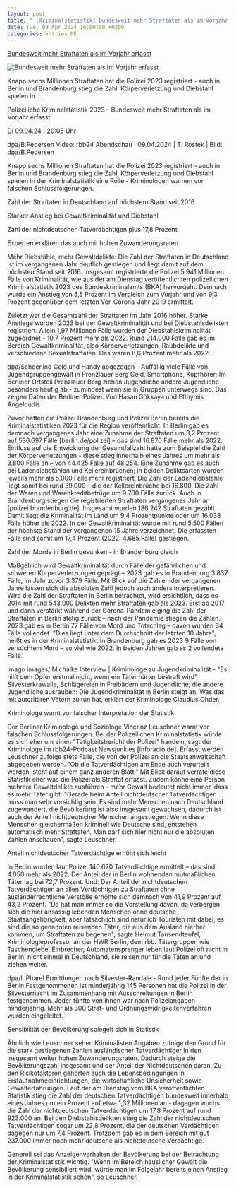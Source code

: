 ```yaml
---
layout: post
title: " [Kriminalstatistik] Bundesweit mehr Straftaten als im Vorjahr erfasst"
date: Tue, 09 Apr 2024 16:00:00 +0200
categories: entries DE
---
```

[Bundesweit mehr Straftaten als im Vorjahr erfasst](https://www.rbb24.de/panorama/beitrag/2024/04/kriminalitaet-tat-verdaechtige-statistik-polizei-berlin-brandenburg.html)

![Bundesweit mehr Straftaten als im Vorjahr erfasst](https://www.rbb24.de/content/dam/rbb/rbb/rbb24/2024/2024_04/dpa-news/kriminalstatistik-pressekonferenz.jpg.jpg/size=708x398.jpg)

Knapp sechs Millionen Straftaten hat die Polizei 2023 registriert - auch in Berlin und Brandenburg stieg die Zahl. Körperverletzung und Diebstahl spielen in ...

Polizeiliche Kriminalstatistik 2023 - Bundesweit mehr Straftaten als im Vorjahr erfasst

Di 09.04.24 | 20:05 Uhr

dpa/B.Pedersen Video: rbb24 Abendschau | 09.04.2024 | T. Rostek | Bild: dpa/B.Pedersen

Knapp sechs Millionen Straftaten hat die Polizei 2023 registriert - auch in Berlin und Brandenburg stieg die Zahl. Körperverletzung und Diebstahl spielen in der Kriminalstatistik eine Rolle - Kriminologen warnen vor falschen Schlussfolgerungen.

Zahl der Straftaten in Deutschland auf höchstem Stand seit 2016

Starker Anstieg bei Gewaltkriminalität und Diebstahl

Zahl der nichtdeutschen Tatverdächtigen plus 17,8 Prozent

Experten erklären das auch mit hohen Zuwanderungsraten

Mehr Diebstähle, mehr Gewaltdelikte: Die Zahl der Straftaten in Deutschland ist im vergangenen Jahr deutlich gestiegen und liegt damit auf dem höchsten Stand seit 2016. Insgesamt registrierte die Polizei 5,941 Millionen Fälle von Kriminalität, wie aus der am Dienstag veröffentlichten polizeilichen Kriminalstatistik 2023 des Bundeskriminalamts (BKA) hervorgeht. Demnach wurde ein Anstieg von 5,5 Prozent im Vergleich zum Vorjahr und von 9,3 Prozent gegenüber dem letzten Vor-Corona-Jahr 2019 ermittelt.



Zuletzt war die Gesamtzahl der Straftaten im Jahr 2016 höher. Starke Anstiege wurden 2023 bei der Gewaltkriminalität und bei Diebstahlsdelikten registriert. Allein 1,97 Millionen Fälle wurden der Diebstahlskriminalität zugeordnet - 10,7 Prozent mehr als 2022. Rund 214.000 Fälle gab es im Bereich Gewaltkriminalität, also Körperverletzungen, Raubdelikte und verschiedene Sexualstraftaten. Das waren 8,6 Prozent mehr als 2022.



dpa/Schoening Geld und Handy abgezogen - Auffällig viele Fälle von Jugendgruppengewalt in Prenzlauer Berg Geld, Smartphone, Kopfhörer: Im Berliner Ortsteil Prenzlauer Berg ziehen Jugendliche andere Jugendliche besonders häufig ab - zumindest wenn sie in Gruppen unterwegs sind. Das zeigen Daten der Berliner Polizei. Von Hasan Gökkaya und Efthymis Angeloudis



Zuvor hatten die Polizei Brandenburg und Polizei Berlin bereits die Kriminalstatistiken 2023 für die Region veröffentlicht. In Berlin gab es demnach vergangenes Jahr eine Zunahme der Straftaten um 3,2 Prozent auf 536.697 Fälle [berlin.de/polizei] – das sind 16.870 Fälle mehr als 2022. Einfluss auf die Entwicklung der Gesamtfallzahl hatte zum Beispiel die Zahl der Körperverletzungen - diese stieg innerhalb eines Jahres um mehr als 3.800 Fälle an – von 44.425 Fälle auf 48.254. Eine Zunahme gab es auch bei Ladendiebstählen und Kellereinbrüchen; in beiden Deliktsarten wurden jeweils mehr als 5.000 Fälle mehr registriert. Die Zahl der Ladendiebstähle liegt somit bei rund 39.000 – die der Kellereinbrüche bei 16.800. Die Zahl der Waren und Warenkreditbetrüge um 9.700 Fälle zurück. Auch in Brandenburg stiegen die registrierten Straftaten vergangenes Jahr an [polizei.brandenburg.de]. Insgesamt wurden 186.242 Straftaten gezählt. Damit liegt die Kriminalität im Land um 9,4 Prozentpunkte oder um 16.038 Fälle höher als 2022. In der Gewaltkriminalität wurde mit rund 5.500 Fällen der höchste Stand der vergangenen 15 Jahre verzeichnet. Die erfassten Fälle sind somit um 17,4 Prozent (2022: 4.685 Fälle) gestiegen.

Zahl der Morde in Berlin gesunken - in Brandenburg gleich

Maßgeblich wird Gewaltkriminalität durch Fälle der gefährlichen und schweren Körperverletzungen geprägt – 2023 gab es in Brandenburg 3.837 Fälle, im Jahr zuvor 3.379 Fälle. Mit Blick auf die Zahlen der vergangenen Jahre lassen sich die absoluten Zahl jedoch auch anders interpretieren. Wird die Zahl der Straftaten in Berlin betrachtet, wird ersichtlich, dass es 2014 mit rund 543.000 Delikten mehr Straftaten gab als 2023. Erst ab 2017 und dann verstärkt während der Corona-Pandemie ging die Zahl der Straftaten in Berlin stetig zurück – nach der Pandemie stiegen die Zahlen. 2023 gab es in Berlin 77 Fälle von Mord und Totschlag – davon wurden 34 Fälle vollendet. "Dies liegt unter dem Durchschnitt der letzten 10 Jahre", heißt es in der Kriminalstatistik. In Brandenburg gab es 2023 9 Fälle von versuchtem Mord – so viel wie 2022. In beiden Jahren gab es 2 vollendete Fälle.

imago images/ Michalke Interview | Kriminologe zu Jugendkriminalität - "Es hilft dem Opfer erstmal nicht, wenn ein Täter härter bestraft wird" Silvesterkrawalle, Schlägereien in Freibädern und Jugendliche, die andere Jugendliche ausrauben: Die Jugendkriminalität in Berlin steigt an. Was das mit autoritären Vätern zu tun hat, erklärt der Kriminologe Claudius Ohder.

Kriminologe warnt vor falscher Interpretation der Statistik

Der Berliner Kriminologe und Soziologe Vincenz Leuschner warnt vor falschen Schlussfolgerungen. Bei der Polizeilichen Kriminalstatistik würde es sich eher um einen "Tätigkeitsbericht der Polizei" handeln, sagt der Kriminologe im rbb24-Podcast Newsjunkies [inforadio.de]. Erfasst werden Leuschner zufolge stets Fälle, die von der Polizei an die Staatsanwaltschaft abgegeben werden. "Ob die Tatverdächtigen am Ende auch verurteilt werden, steht auf einem ganz anderen Blatt." Mit Blick darauf verrate diese Statistik eher was die Polizei als Straftat erfasst. Zudem könne eine Person mehrere Gewaltdelikte ausführen - mehr Gewalt bedeutet nicht immer, dass es mehr Täter gibt. "Gerade beim Anteil nichtdeutscher Tatverdächtiger muss man sehr vorsichtig sein. Es sind mehr Menschen nach Deutschland zugewandert, die Bevölkerung ist also insgesamt gewachsen, dadurch ist auch der Anteil nichtdeutscher Menschen angestiegen. Wenn diese Menschen gleichermaßen kriminell wie Deutsche sind, entstehen automatisch mehr Straftaten. Man darf sich hier nicht nur die absoluten Zahlen anschauen", sagte Leuschner.

Anteil nichtdeutscher Tatverdächtige erhöht sich leicht

In Berlin wurden laut Polizei 140.620 Tatverdächtige ermittelt – das sind 4.050 mehr als 2022. Der Anteil der in Berlin wohnenden mutmaßlichen Täter lag bei 72,7 Prozent. Und: Der Anteil der nichtdeutschen Tatverdächtigen an allen Verdächtigen zu Straftaten ohne ausländerrechtliche Verstöße erhöhte sich demnach von 41,9 Prozent auf 43,2 Prozent. "Da hat man immer so die Vorstellung davon, da verbergen sich die hier ansässig lebenden Menschen ohne deutsche Staatsangehörigkeit, aber tatsächlich sind natürlich Touristen mit dabei, es sind die so genannten reisenden Täter, die aus dem Ausland hierher kommen, um Straftaten zu begehen", sagte Helmut Tausendteufel, Kriminologieprofessor an der HWR Berlin, dem rbb. Tätergruppen wie Taschendiebe, Einbrecher, Automatensprenger leben laut Polizei oft nicht in Berlin, nicht einmal in Deutschland, sie reisen nur für die Taten an und ziehen weiter.

dpa/I. Pharel Ermittlungen nach Silvester-Randale - Rund jeder Fünfte der in Berlin Festgenommenen ist minderjährig 145 Personen hat die Polizei in der Silvesternacht im Zusammenhang mit Ausschreitungen in Berlin festgenommen. Jeder fünfte von ihnen war nach Polizeiangaben minderjährig. Mehr als 300 Straf- und Ordnungswidrigkeitenverfahren wurden eingeleitet.



Sensibilität der Bevölkerung spiegelt sich in Statistik

Ähnlich wie Leuschner sehen Kriminalisten Angaben zufolge den Grund für die stark gestiegenen Zahlen ausländischer Tatverdächtiger in den insgesamt weiter hohen Zuwanderungsraten. Dadurch steige die Bevölkerungszahl insgesamt und der Anteil der Nichtdeutschen daran. Zu den Risikofaktoren gehörten auch die Lebensbedingungen in Erstaufnahmeeinrichtungen, die wirtschaftliche Unsicherheit sowie Gewalterfahrungen. Laut der am Dienstag vom BKA veröffentlichten Statistik stieg die Zahl der deutschen Tatverdächtigen bundesweit innerhalb eines Jahres um ein Prozent auf etwa 1,32 Millionen an - dagegen wuchs die Zahl der nichtdeutschen Tatverdächtigen um 17,8 Prozent auf rund 923.000 an. Bei den Diebstahlsdelikten stieg die Zahl der nichtdeutschen Tatverdächtigen sogar um 22,8 Prozent, die der deutschen Verdächtigen dagegen nur um 7,4 Prozent. Trotzdem gab es in dem Bereich mit gut 237.000 immer noch mehr deutsche als nichtdeutsche Verdächtige.

Generell sei das Anzeigenverhalten der Bevölkerung bei der Betrachtung der Kriminalstatistik wichtig. "Wenn im Bereich häuslicher Gewalt die Bevölkerung sensibiliert wird, würde man im Folgejahr bereits einen Anstieg in der Kriminalstatistik sehen", so Leuschner.



